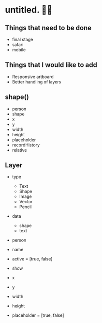 # untitled. 🧢👋

## Things that need to be done

- final stage
- safari
- mobile

## Things that I would like to add
- Responsive artboard
- Better handling of layers

## shape()

- person
- shape
- x
- y
- width
- height
- placeholder
- recordHistory
- relative

## Layer

- type
  - Text
  - Shape
  - Image
  - Vector
  - Pencil
- data
  - shape
  - text
- person
- name
- active = [true, false]
- show

- x
- y
- width
- height
- placeholder = [true, false]
